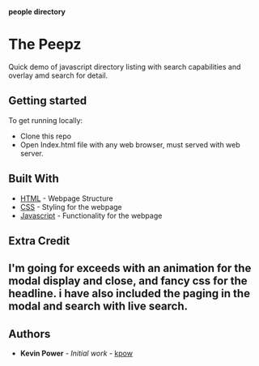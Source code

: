 **people directory**

# The Peepz

Quick demo of javascript directory listing with search capabilities and overlay amd search for detail. 

## Getting started

To get running locally:

- Clone this repo
- Open Index.html file with any web browser, must served with web server.

## Built With

* [HTML](https://developer.mozilla.org/en-US/docs/Web/Guide/HTML/HTML5) - Webpage Structure
* [CSS](https://developer.mozilla.org/en-US/docs/Web/CSS) - Styling for the webpage
* [Javascript](https://developer.mozilla.org/en-US/docs/Web/JavaScript) - Functionality for the webpage

## Extra Credit

I'm going for exceeds with an animation for the modal display and close, and fancy css for the headline. i have also included the paging in the modal and search with live search.
- 

## Authors

* **Kevin Power** - *Initial work* - [kpow](https://github.com/kpow)